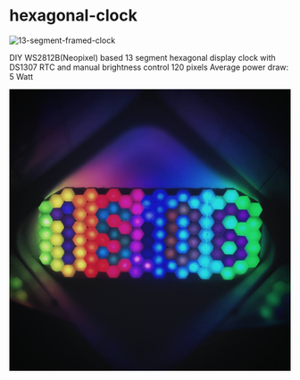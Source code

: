 # hexagonal-clock
![13-segment-framed-clock](13-segment-framed-clock.gif)

DIY WS2812B(Neopixel) based 13 segment hexagonal display clock with DS1307 RTC and manual brightness control
120 pixels
Average power draw: 5 Watt

![13-segment-framed-clock](13-segment-framed-clock.jpg)


